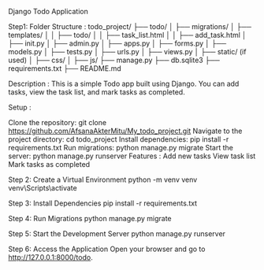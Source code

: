 Django Todo Application


Step1: Folder Structure : todo_project/ ├── todo/ │ ├── migrations/ │ ├── templates/ │ │ ├── todo/ │ │ ├── task_list.html │ │ ├── add_task.html │ ├── init.py │ ├── admin.py │ ├── apps.py │ ├── forms.py │ ├── models.py │ ├── tests.py │ ├── urls.py │ ├── views.py │ ├── static/ (if used) │ ├── css/ │ ├── js/ ├── manage.py ├── db.sqlite3 ├── requirements.txt ├── README.md

Description : This is a simple Todo app built using Django. You can add tasks, view the task list, and mark tasks as completed.

Setup :

Clone the repository: git clone https://github.com/AfsanaAkterMitu/My_todo_project.git 
Navigate to the project directory: cd todo_project
Install dependencies: pip install -r requirements.txt
Run migrations: python manage.py migrate
Start the server: python manage.py runserver
Features :
Add new tasks
View task list
Mark tasks as completed


Step 2: Create a Virtual Environment python -m venv venv venv\Scripts\activate


Step 3: Install Dependencies pip install -r requirements.txt


Step 4: Run Migrations python manage.py migrate


Step 5: Start the Development Server python manage.py runserver


Step 6: Access the Application Open your browser and go to http://127.0.0.1:8000/todo.
